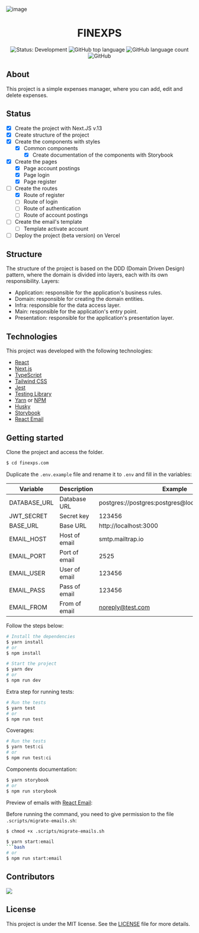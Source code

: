 ![image](https://user-images.githubusercontent.com/31235308/201514264-80aeaa07-515c-4549-9f50-abc6b309e945.png)

<h1 align="center">FINEXPS</h1>

<p align="center" margin-top="25px" >
  <img src="https://img.shields.io/badge/Status-Development-red" alt="Status: Development" />
  <img alt="GitHub top language" src="https://img.shields.io/github/languages/top/viniciusanchieta/expenses?color=blueviolet">

  <img alt="GitHub language count" src="https://img.shields.io/github/languages/count/viniciusanchieta/expenses?color=blueviolet">

  <img alt="GitHub" src="https://img.shields.io/github/license/viniciusanchieta/expenses?color=blueviolet">
</p>

## About

This project is a simple expenses manager, where you can add, edit and delete expenses.

## Status

- [x] Create the project with Next.JS v.13
- [x] Create structure of the project
- [x] Create the components with styles
  - [x] Common components
    - [x] Create documentation of the components with Storybook
- [x] Create the pages
  - [x] Page account postings
  - [x] Page login
  - [x] Page register
- [ ] Create the routes
  - [x] Route of register
  - [ ] Route of login
  - [ ] Route of authentication
  - [ ] Route of account postings
- [ ] Create the email's template
  - [ ] Template activate account
- [ ] Deploy the project (beta version) on Vercel

## Structure

The structure of the project is based on the DDD (Domain Driven Design) pattern, where the domain is divided into layers, each with its own responsibility.
Layers:

- Application: responsible for the application's business rules.
- Domain: responsible for creating the domain entities.
- Infra: responsible for the data access layer.
- Main: responsible for the application's entry point.
- Presentation: responsible for the application's presentation layer.

## Technologies

This project was developed with the following technologies:

- [React](https://reactjs.org)
- [Next.js](https://nextjs.org)
- [TypeScript](https://www.typescriptlang.org)
- [Tailwind CSS](https://tailwindcss.com)
- [Jest](https://jestjs.io)
- [Testing Library](https://testing-library.com)
- [Yarn](https://yarnpkg.com) or [NPM](https://www.npmjs.com)
- [Husky](https://typicode.github.io/husky/#/)
- [Storybook](https://storybook.js.org)
- [React Email](https://react.email/)

## Getting started

Clone the project and access the folder.

```bash
$ cd finexps.com
```

Duplicate the `.env.example` file and rename it to `.env` and fill in the variables:

<!-- create table with variables -->

| Variable     | Description  | Example                                             |
| ------------ | ------------ | --------------------------------------------------- |
| DATABASE_URL | Database URL | postgres://postgres:postgres@localhost:5432/finexps |
| JWT_SECRET   | Secret key   | 123456                                              |
| BASE_URL     | Base URL     | http://localhost:3000                               |
| EMAIL_HOST   | Host of email | smtp.mailtrap.io                                   |
| EMAIL_PORT   | Port of email | 2525                                               |
| EMAIL_USER   | User of email | 123456                                             |
| EMAIL_PASS   | Pass of email | 123456                                             |
| EMAIL_FROM   | From of email | noreply@test.com                                   |


Follow the steps below:

```bash
# Install the dependencies
$ yarn install
# or
$ npm install
```

```bash
# Start the project
$ yarn dev
# or
$ npm run dev
```

Extra step for running tests:

```bash
# Run the tests
$ yarn test
# or
$ npm run test
```

Coverages:

```bash
# Run the tests
$ yarn test:ci
# or
$ npm run test:ci
```

Components documentation:

```bash
$ yarn storybook
# or
$ npm run storybook
```

Preview of emails with [React Email](https://react.email/):
<!-- add permission for .sh file -->

Before running the command, you need to give permission to the file `.scripts/migrate-emails.sh`:

```bash
$ chmod +x .scripts/migrate-emails.sh
```

```bash
$ yarn start:email
```bash
# or
$ npm run start:email
```

## Contributors

[![](https://contrib.rocks/image?repo=viniciusanchieta/generate-component-and-style)](https://github.com/viniciusanchieta/generate-component-and-style/graphs/contributors)

## License

This project is under the MIT license. See the [LICENSE](LICENSE.md) file for more details.
